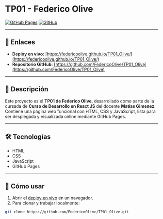 # TP01 - Federico Olive

[![GitHub Pages](https://img.shields.io/badge/Deploy-GitHub%20Pages-blue?style=flat-square)](https://federicoolive.github.io/TP01_Olive/)
[![GitHub](https://img.shields.io/badge/Repositorio-GitHub-lightgrey?style=flat-square)](https://github.com/FedericoOlive/TP01_Olive)

---

## 🔗 Enlaces

- **Deploy en vivo:** [https://federicoolive.github.io/TP01_Olive/](https://federicoolive.github.io/TP01_Olive/)  
- **Repositorio GitHub:** [https://github.com/FedericoOlive/TP01_Olive](https://github.com/FedericoOlive/TP01_Olive)

---

## 📄 Descripción

Este proyecto es el **TP01 de Federico Olive**, desarrollado como parte de la cursada de **Curso de Desarrollo en React JS** del docente **Matías Gimenez**.  
Contiene una página web funcional con HTML, CSS y JavaScript, lista para ser desplegada y visualizada online mediante GitHub Pages.

---

## 🛠 Tecnologías

- HTML
- CSS
- JavaScript
- GitHub Pages

---

## 🚀 Cómo usar

1. Abrir el [deploy en vivo](https://federicoolive.github.io/TP01_Olive/) en un navegador.  
2. Para clonar y trabajar localmente:

```bash
git clone https://github.com/FedericoOlive/TP01_Olive.git